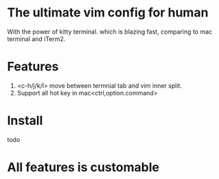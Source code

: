 # The ultimate vim config for human 

With the power of kitty terminal. which is blazing fast, comparing to mac terminal and iTerm2.


# Features
1. <c-h/j/k/l> move between termnial tab  and vim inner split.
2. Support all hot key in mac<ctrl,option.command>


# Install
  todo 
# All features is customable 






